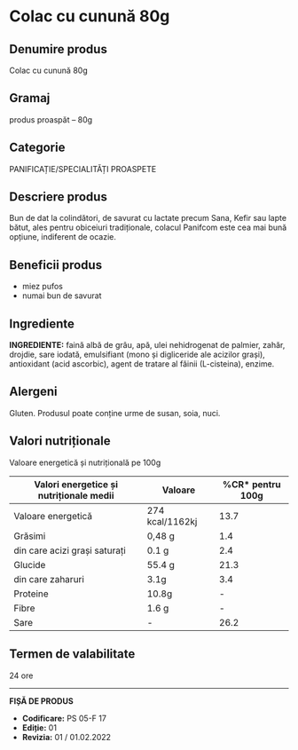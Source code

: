 # Colac cu cunună 80g

## Denumire produs
Colac cu cunună 80g

## Gramaj
produs proaspăt – 80g

## Categorie
PANIFICAȚIE/SPECIALITĂȚI PROASPETE


## Descriere produs
Bun de dat la colindători, de savurat cu lactate precum Sana, Kefir sau lapte bătut, ales pentru obiceiuri tradiționale, colacul Panifcom este cea mai bună opțiune, indiferent de ocazie.

## Beneficii produs
- miez pufos
- numai bun de savurat

## Ingrediente
**INGREDIENTE:** faină albă de grâu, apă, ulei nehidrogenat de palmier, zahăr, drojdie, sare iodată, emulsifiant (mono și digliceride ale acizilor grași), antioxidant (acid ascorbic), agent de tratare al făinii (L-cisteina), enzime.

## Alergeni
Gluten. Produsul poate conține urme de susan, soia, nuci.

## Valori nutriționale
Valoare energetică și nutrițională pe 100g

| Valori energetice și nutriționale medii | Valoare | %CR* pentru 100g |
|-----------------------------------------|---------|------------------|
| Valoare energetică                      | 274 kcal/1162kj | 13.7            |
| Grăsimi                                 | 0,48 g  | 1.4             |
| din care acizi grași saturați           | 0.1 g   | 2.4             |
| Glucide                                 | 55.4 g  | 21.3            |
| din care zaharuri                       | 3.1g    | 3.4             |
| Proteine                                | 10.8g   | -               |
| Fibre                                   | 1.6 g   | -               |
| Sare                                    | -       | 26.2            |

## Termen de valabilitate
24 ore

---
**FIȘĂ DE PRODUS**
- **Codificare:** PS 05-F 17
- **Ediție:** 01
- **Revizia:** 01 / 01.02.2022